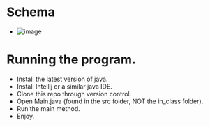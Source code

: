 # Schema 
- ![image](https://github.com/user-attachments/assets/4c544d3d-ab47-4e5b-827b-3667de34406e)

# Running the program.
- Install the latest version of java.
- Install Intellij or a similar java IDE.
- Clone this repo through version control.
- Open Main.java (found in the src folder, NOT the in_class folder).
- Run the main method.
- Enjoy.
